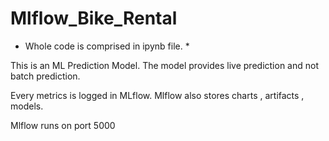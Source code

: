 # Mlflow_Bike_Rental

* Whole code is comprised in ipynb file. *

This is an ML Prediction Model. The model provides live prediction and not batch prediction.

Every metrics is logged in MLflow. Mlflow also stores charts , artifacts , models.

Mlflow runs on port 5000


